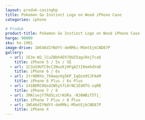 ```yaml
---
layout: produk-casinghp
title: Pokemon Go Instinct Logo on Wood iPhone Case
categories: iphone

# Produk
product-title: Pokemon Go Instinct Logo on Wood iPhone Case
harga: 90000
sku: hn-1901
image-drive: 1W546dIYNdYt-deRMki-M5mtEjkCND87P
gallery:
  - url: 1E3e-W2_lCuZBbh4Eh78UZ5agiRejTcaQ
    title: iPhone 5 / 5s / SE
  - url: 1C3uS9UfC9cC2NuzKjHFgAItI0emhdVaD
    title: iPhone 6 / 6s
  - url: 1tr08NYo_7XAwqvXg5KP_IqQze9SJFAeM
    title: iPhone 6 Plus / 6s Plus
  - url: 141BDRC0Qxd2W5ySfL0rNC1Ed0TG-sqRB
    title: iPhone 7 / 8
  - url: 1MAlsejY7RdSLsCrKURa_-NJ6WBif5Ti_
    title: iPhone 7 Plus / 8 Plus
  - url: 1W546dIYNdYt-deRMki-M5mtEjkCND87P
    title: iPhone X
---
```

